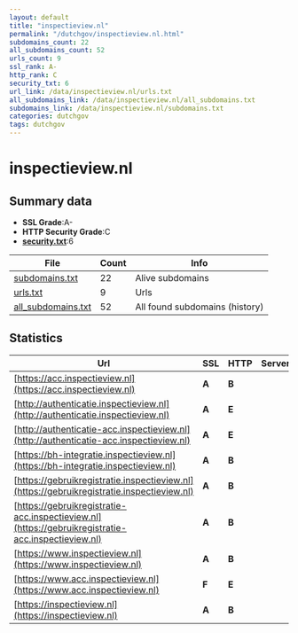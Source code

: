 ```yaml
---
layout: default
title: "inspectieview.nl"
permalink: "/dutchgov/inspectieview.nl.html"
subdomains_count: 22
all_subdomains_count: 52
urls_count: 9
ssl_rank: A-
http_rank: C
security_txt: 6
url_link: /data/inspectieview.nl/urls.txt
all_subdomains_link: /data/inspectieview.nl/all_subdomains.txt
subdomains_link: /data/inspectieview.nl/subdomains.txt
categories: dutchgov
tags: dutchgov
---
```



# inspectieview.nl
## Summary data


 - **SSL Grade**:A-
 - **HTTP Security Grade**:C
 - **[security.txt](https://www.digitaleoverheid.nl/nieuws/standaard-security-txt-nu-verplicht-voor-overheid/)**:6


| File       | Count | Info |
|------------|-------|------|
|[subdomains.txt](/DutchGovScope/data/inspectieview.nl/subdomains.txt)|22|Alive subdomains|
|[urls.txt](/DutchGovScope/data/inspectieview.nl/urls.txt)|9|Urls|
|[all_subdomains.txt](/DutchGovScope/data/inspectieview.nl/all_subdomains.txt)|52|All found subdomains (history)|


## Statistics


| Url | SSL | HTTP | Server | Cookie | HSTS | CORS | CTO | CSP | XFO | XXP | RP |FP| Tech |Title |
|--------|-------|-------|------|------|------|------|------|------|------|------|------|------|------|------|
|[https://acc.inspectieview.nl](https://acc.inspectieview.nl)| **A**| **B**||:white_check_mark: |:white_check_mark: | | | | | :white_check_mark: | :white_check_mark: | |HSTS|Verzoek afgeweze...|
|[http://authenticatie.inspectieview.nl](http://authenticatie.inspectieview.nl)| **A**| **E**|| | | | | | | | :white_check_mark: | |||
|[http://authenticatie-acc.inspectieview.nl](http://authenticatie-acc.inspectieview.nl)| **A**| **E**|| | | | | | | | :white_check_mark: | |||
|[https://bh-integratie.inspectieview.nl](https://bh-integratie.inspectieview.nl)| **A**| **B**||:white_check_mark: |:white_check_mark: | | | | | :white_check_mark: | :white_check_mark: | |HSTS|Verzoek afgeweze...|
|[https://gebruikregistratie.inspectieview.nl](https://gebruikregistratie.inspectieview.nl)| **A**| **B**||:white_check_mark: |:white_check_mark: | | | | | :white_check_mark: | :white_check_mark: | |HSTS||
|[https://gebruikregistratie-acc.inspectieview.nl](https://gebruikregistratie-acc.inspectieview.nl)| **A**| **B**||:white_check_mark: |:white_check_mark: | | | | | :white_check_mark: | :white_check_mark: | |HSTS|Verzoek afgeweze...|
|[https://www.inspectieview.nl](https://www.inspectieview.nl)| **A**| **B**||:white_check_mark: |:white_check_mark: | | | | | :white_check_mark: | :white_check_mark: | |||
|[https://www.acc.inspectieview.nl](https://www.acc.inspectieview.nl)| **F**| **E**|| | | | | | | | :white_check_mark: | |||
|[https://inspectieview.nl](https://inspectieview.nl)| **A**| **B**||:white_check_mark: |:white_check_mark: | | | | | :white_check_mark: | :white_check_mark: | |HSTS||


